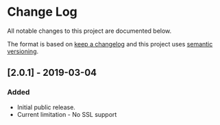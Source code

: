 # Change Log

All notable changes to this project are documented below.

The format is based on [keep a changelog](http://keepachangelog.com/) and this project uses [semantic versioning](http://semver.org/).

## [2.0.1] - 2019-03-04
### Added
- Initial public release.
- Current limitation - No SSL support
